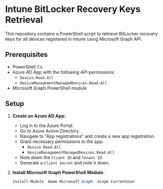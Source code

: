 # Intune BitLocker Recovery Keys Retrieval

This repository contains a PowerShell script to retrieve BitLocker recovery keys for all devices registered in Intune using Microsoft Graph API.

## Prerequisites

- PowerShell 7.x
- Azure AD App with the following API permissions:
  - `Device.Read.All`
  - `DeviceManagementManagedDevices.Read.All`
- Microsoft Graph PowerShell module

## Setup

1. **Create an Azure AD App:**
   - Log in to the Azure Portal.
   - Go to Azure Active Directory.
   - Navigate to "App registrations" and create a new app registration.
   - Grant necessary permissions to the app:
     - `Device.Read.All`
     - `DeviceManagementManagedDevices.Read.All`
   - Note down the `Client ID` and `Tenant ID`.
   - Generate a `Client Secret` and note it down.

2. **Install Microsoft Graph PowerShell Module:**
   ```powershell
   Install-Module -Name Microsoft.Graph -Scope CurrentUser
